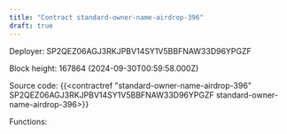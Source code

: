 ```yaml
---
title: "Contract standard-owner-name-airdrop-396"
draft: true
---
```

Deployer: SP2QEZ06AGJ3RKJPBV14SY1V5BBFNAW33D96YPGZF


 



Block height: 167864 (2024-09-30T00:59:58.000Z)

Source code: {{<contractref "standard-owner-name-airdrop-396" SP2QEZ06AGJ3RKJPBV14SY1V5BBFNAW33D96YPGZF standard-owner-name-airdrop-396>}}

Functions:


